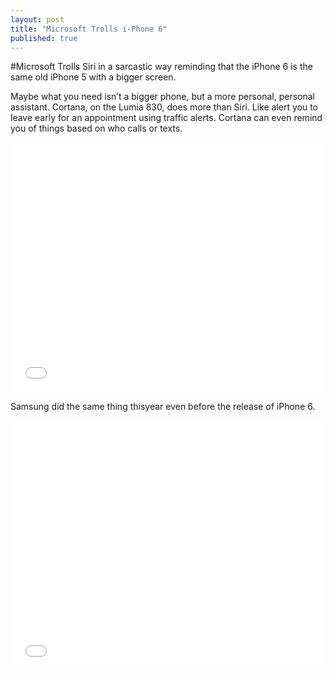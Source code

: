 ```yaml
---
layout: post
title: "Microsoft Trolls i-Phone 6"
published: true
---
```


#Microsoft Trolls Siri in a sarcastic way reminding that the iPhone 6 is the same old iPhone 5 with a bigger screen.


Maybe what you need isn’t a bigger phone, but a more personal, personal assistant. Cortana, on the Lumia 830, does more than Siri. Like alert you to leave early for an appointment using traffic alerts. Cortana can even remind you of things based on who calls or texts.


<iframe width="100%" height="400" src="//www.youtube.com/embed/aUJfVZzxu3M" frameborder="0" allowfullscreen></iframe>



Samsung did the same thing thisyear even before the release of iPhone 6.

<iframe width="100%" height="400" src="//www.youtube.com/embed/QSDAjwKI8Wo" frameborder="0" allowfullscreen></iframe>